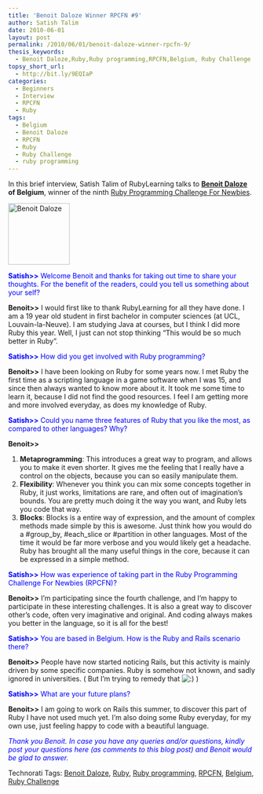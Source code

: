 ```yaml
---
title: 'Benoit Daloze Winner RPCFN #9'
author: Satish Talim
date: 2010-06-01
layout: post
permalink: /2010/06/01/benoit-daloze-winner-rpcfn-9/
thesis_keywords:
  - Benoit Daloze,Ruby,Ruby programming,RPCFN,Belgium, Ruby Challenge
topsy_short_url:
  - http://bit.ly/9EQIaP
categories:
  - Beginners
  - Interview
  - RPCFN
  - Ruby
tags:
  - Belgium
  - Benoit Daloze
  - RPCFN
  - Ruby
  - Ruby Challenge
  - ruby programming
---
```

<div>
  <p class="alert">
    In this brief interview, Satish Talim of RubyLearning talks to <b><a href="http://twitter.com/pjb3">Benoit Daloze</a> of Belgium</b>, winner of the ninth <a href="http://rubylearning.com/blog/2010/04/29/rpcfn-interactive-fiction-9/">Ruby Programming Challenge For Newbies</a>.
  </p>
  
  <p>
    <img class="alignright" title="Benoit Daloze" src="http://www.rubylearning.com/images/mePorto125.jpg" alt="Benoit Daloze" width="125" height="125" />
  </p>
  
  <p>
    <span style="color:#0000FF;"><strong>Satish>></strong> Welcome Benoit and thanks for taking out time to share your thoughts. For the benefit of the readers, could you tell us something about your self?</span>
  </p>
  
  <p>
    <strong>Benoit>></strong> I would first like to thank RubyLearning for all they have done. I am a 19 year old student in first bachelor in computer sciences (at UCL, Louvain-la-Neuve). I am studying Java at courses, but I think I did more Ruby this year. Well, I just can not stop thinking &#8220;This would be so much better in Ruby&#8221;.
  </p>
  
  <p>
    <span style="color:#0000FF;"><strong>Satish>></strong> How did you get involved with Ruby programming?</span>
  </p>
  
  <p>
    <strong>Benoit>></strong> I have been looking on Ruby for some years now. I met Ruby the first time as a scripting language in a game software when I was 15, and since then always wanted to know more about it. It took me some time to learn it, because I did not find the good resources. I feel I am getting more and more involved everyday, as does my knowledge of Ruby.
  </p>
  
  <p>
    <span style="color:#0000FF;"><strong>Satish>></strong> Could you name three features of Ruby that you like the most, as compared to other languages? Why?</span>
  </p>
  
  <p>
    <strong>Benoit>></strong>
  </p>
  
  <ol>
    <li>
      <b>Metaprogramming</b>: This introduces a great way to program, and allows you to make it even shorter. It gives me the feeling that I really have a control on the objects, because you can so easily manipulate them.
    </li>
    <li>
      <b>Flexibility</b>: Whenever you think you can mix some concepts together in Ruby, it just works, limitations are rare, and often out of imagination&#8217;s bounds. You are pretty much doing it the way you want, and Ruby lets you code that way.
    </li>
    <li>
      <b>Blocks</b>: Blocks is a entire way of expression, and the amount of complex methods made simple by this is awesome. Just think how you would do a #group_by, #each_slice or #partition in other languages. Most of the time it would be far more verbose and you would likely get a headache. Ruby has brought all the many useful things in the core, because it can be expressed in a simple method.
    </li>
  </ol>
  
  <p>
    <span style="color:#0000FF;"><strong>Satish>></strong> How was experience of taking part in the Ruby Programming Challenge For Newbies (RPCFN)?</span>
  </p>
  
  <p>
    <strong>Benoit>></strong> I&#8217;m participating since the fourth challenge, and I&#8217;m happy to participate in these interesting challenges. It is also a great way to discover other&#8217;s code, often very imaginative and original. And coding always makes you better in the language, so it is all for the best!
  </p>
  
  <p>
    <span style="color:#0000FF;"><strong>Satish>></strong> You are based in Belgium. How is the Ruby and Rails scenario there?</span>
  </p>
  
  <p>
    <strong>Benoit>></strong> People have now started noticing Rails, but this activity is mainly driven by some specific companies. Ruby is somehow not known, and sadly ignored in universities. ( But I&#8217;m trying to remedy that <img src="http://rubylearning.com/blog/wp-includes/images/smilies/icon_smile.gif" alt=":)" class="wp-smiley" /> )
  </p>
  
  <p>
    <span style="color:#0000FF;"><strong>Satish>></strong> What are your future plans?</span>
  </p>
  
  <p>
    <strong>Benoit>></strong> I am going to work on Rails this summer, to discover this part of Ruby I have not used much yet. I&#8217;m also doing some Ruby everyday, for my own use, just feeling happy to code with a beautiful language.
  </p>
  
  <p>
    <span style="color:#0000FF;"><em>Thank you Benoit. In case you have any queries and/or questions, kindly post your questions here (as comments to this blog post) and Benoit would be glad to answer.</em></span>
  </p>
</div>

Technorati Tags: <a href="http://technorati.com/tag/Benoit+Daloze" rel="tag">Benoit Daloze</a>, <a href="http://technorati.com/tag/Ruby" rel="tag">Ruby</a>, <a href="http://technorati.com/tag/Ruby+programming" rel="tag">Ruby programming</a>, <a href="http://technorati.com/tag/RPCFN" rel="tag">RPCFN</a>, <a href="http://technorati.com/tag/Belgium" rel="tag">Belgium</a>, <a href="http://technorati.com/tag/Ruby+Challenge" rel="tag"> Ruby Challenge</a>
